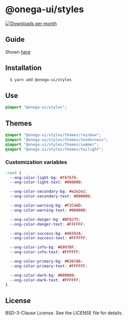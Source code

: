 # @onega-ui/styles

[![Downloads per month](https://img.shields.io/npm/dm/@onega-ui/styles?color=dark-green)](https://www.npmjs.com/package/@onega-ui/styles)

## Guide

Shown [here](https://onega-ui.osspkg.com)

## Installation

```bash
  $ yarn add @onega-ui/styles
```

## Use

```scss
@import "@onega-ui/styles";
```

## Themes

```scss
@import "@onega-ui/styles/themes/rainbow";
@import "@onega-ui/styles/themes/tenderness";
@import "@onega-ui/styles/themes/summer";
@import "@onega-ui/styles/themes/twilight";
```

### Customization variables

```css
:root {
  --ong-color-light-bg: #f6f6f6;
  --ong-color-light-text: #000000;

  --ong-color-secondary-bg: #e2e2e2;
  --ong-color-secondary-text: #000000;

  --ong-color-warning-bg: #F2C46D;
  --ong-color-warning-text: #000000;

  --ong-color-danger-bg: #BF8275;
  --ong-color-danger-text: #FFFFFF;

  --ong-color-success-bg: #46592A;
  --ong-color-success-text: #FFFFFF;

  --ong-color-info-bg: #6997BF;
  --ong-color-info-text: #FFFFFF;

  --ong-color-primary-bg: #0367A6;
  --ong-color-primary-text: #FFFFFF;

  --ong-color-dark-bg: #000000;
  --ong-color-dark-text: #FFFFFF;
}
```

## License

BSD-3-Clause License. See the LICENSE file for details.
